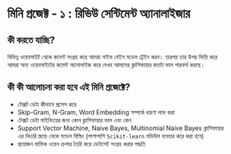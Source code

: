 # মিনি প্রজেক্ট - ১ : রিভিউ সেন্টিমেন্ট অ্যানালাইজার

## কী করতে যাচ্ছি?
	
বিভিন্ন ওয়েবসাইট থেকে কমেন্ট সংগ্রহ করে আমরা নাইভ বেইস মডেল ট্রেইন করব। তারপর তার উপর ভিত্তি করে আমরা অন্য ওয়েবসাইটের কমেন্ট অ্যানালাইজ করে দেখব আমাদের ক্লাসিফায়ার কতটা ভাল পারফর্ম করছে। 

## কী কী আলোচনা করা হবে এই মিনি প্রজেক্টে?

* টেক্সট ডেটা কীভাবে প্রসেস করে
* Skip-Gram, N-Gram, Word Embedding সম্পর্কে ধারণা লাভ করা
* টেক্সট ডেটা মাইনিংয়ের জন্য কোন ক্লাসিফায়ার ভাল এবং কেন
* Support Vector Machine, Naive Bayes, Multinomial Naive Bayes ক্লাসিফায়ার এর থিওরি স্ক্র্যাচ থেকে মডেল বিল্ডিং (পাশাপাশি `Scikit-learn` মডিউল ব্যবহার করে করা হবে)
* প্রয়োজন মাফিক ওয়েব ক্রলার তৈরি করে ডেটাসেট সংগ্রহ করার পদ্ধতি
